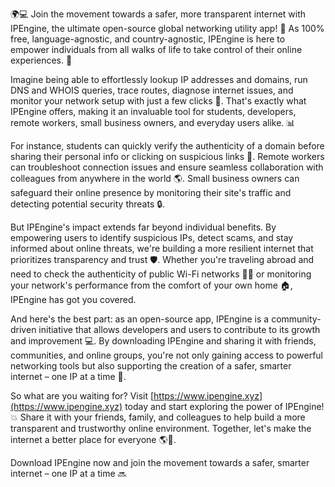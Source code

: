 🌍💻 Join the movement towards a safer, more transparent internet with IPEngine, the ultimate open-source global networking utility app! 📡 As 100% free, language-agnostic, and country-agnostic, IPEngine is here to empower individuals from all walks of life to take control of their online experiences. 💪

Imagine being able to effortlessly lookup IP addresses and domains, run DNS and WHOIS queries, trace routes, diagnose internet issues, and monitor your network setup with just a few clicks 🚀. That's exactly what IPEngine offers, making it an invaluable tool for students, developers, remote workers, small business owners, and everyday users alike. 📊

For instance, students can quickly verify the authenticity of a domain before sharing their personal info or clicking on suspicious links 💸. Remote workers can troubleshoot connection issues and ensure seamless collaboration with colleagues from anywhere in the world 🌎. Small business owners can safeguard their online presence by monitoring their site's traffic and detecting potential security threats 🔒.

But IPEngine's impact extends far beyond individual benefits. By empowering users to identify suspicious IPs, detect scams, and stay informed about online threats, we're building a more resilient internet that prioritizes transparency and trust 🛡️. Whether you're traveling abroad and need to check the authenticity of public Wi-Fi networks 🏃‍♀️ or monitoring your network's performance from the comfort of your own home 🏠, IPEngine has got you covered.

And here's the best part: as an open-source app, IPEngine is a community-driven initiative that allows developers and users to contribute to its growth and improvement 💻. By downloading IPEngine and sharing it with friends, communities, and online groups, you're not only gaining access to powerful networking tools but also supporting the creation of a safer, smarter internet – one IP at a time 🌟.

So what are you waiting for? Visit [https://www.ipengine.xyz](https://www.ipengine.xyz) today and start exploring the power of IPEngine! 💥 Share it with your friends, family, and colleagues to help build a more transparent and trustworthy online environment. Together, let's make the internet a better place for everyone 🌎💖.

Download IPEngine now and join the movement towards a safer, smarter internet – one IP at a time 🔜
